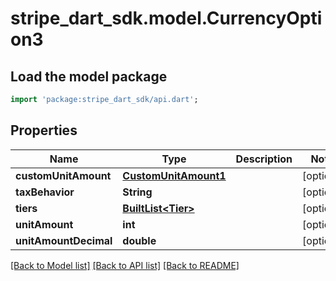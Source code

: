 # stripe_dart_sdk.model.CurrencyOption3

## Load the model package
```dart
import 'package:stripe_dart_sdk/api.dart';
```

## Properties
Name | Type | Description | Notes
------------ | ------------- | ------------- | -------------
**customUnitAmount** | [**CustomUnitAmount1**](CustomUnitAmount1.md) |  | [optional] 
**taxBehavior** | **String** |  | [optional] 
**tiers** | [**BuiltList&lt;Tier&gt;**](Tier.md) |  | [optional] 
**unitAmount** | **int** |  | [optional] 
**unitAmountDecimal** | **double** |  | [optional] 

[[Back to Model list]](../README.md#documentation-for-models) [[Back to API list]](../README.md#documentation-for-api-endpoints) [[Back to README]](../README.md)


